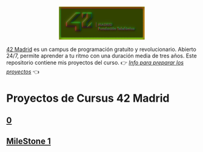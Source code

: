 <p align="center" width="100%">
    <img width="45%" src="documentation/42-Madrid.png"> 
</p>
 
[42 Madrid](https://www.42madrid.com/) es un campus de programación gratuito y revolucionario. Abierto 24/7, permite aprender a tu ritmo con una duración media de tres años. Este repositorio contiene mis proyectos del curso.
👉 [*Info para preparar los proyectos*](documentation/) 👈

# Proyectos de Cursus 42 Madrid



## [0](0)
## [MileStone 1](milestone_1)



